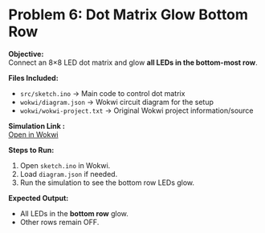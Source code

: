 # Problem 6: Dot Matrix Glow Bottom Row

**Objective:**  
Connect an 8×8 LED dot matrix and glow **all LEDs in the bottom-most row**.

**Files Included:**  
- `src/sketch.ino` → Main code to control dot matrix  
- `wokwi/diagram.json` → Wokwi circuit diagram for the setup  
- `wokwi/wokwi-project.txt` → Original Wokwi project information/source

**Simulation Link :**  
[Open in Wokwi](https://wokwi.com/projects/444971649181724673)

**Steps to Run:**  
1. Open `sketch.ino` in Wokwi.  
2. Load `diagram.json` if needed.  
3. Run the simulation to see the bottom row LEDs glow.

**Expected Output:**  
- All LEDs in the **bottom row** glow.  
- Other rows remain OFF.

